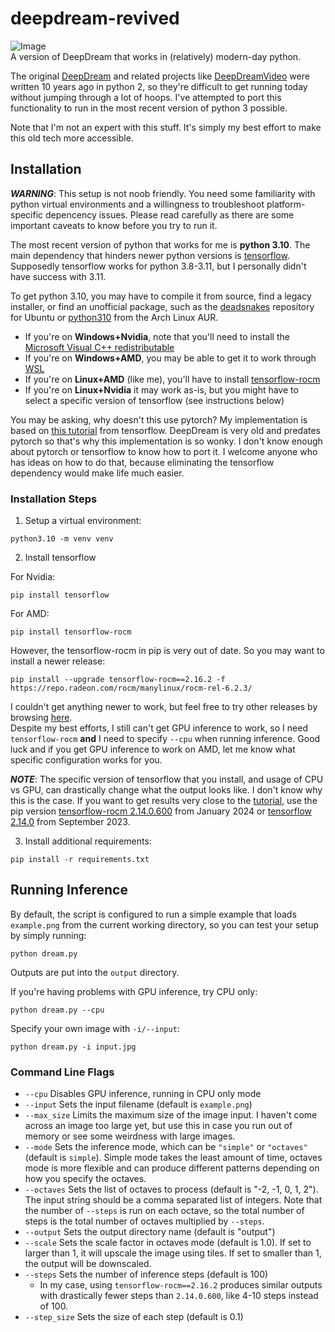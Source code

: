 # deepdream-revived
![Image](https://github.com/user-attachments/assets/5722909d-5561-470d-9378-116f3dda07d6)\
A version of DeepDream that works in (relatively) modern-day python.

The original [DeepDream](https://github.com/google/deepdream) and related projects like [DeepDreamVideo](https://github.com/graphific/DeepDreamVideo) were written 10 years ago in python 2, so they're difficult to get running today without jumping through a lot of hoops. I've attempted to port this functionality to run in the most recent version of python 3 possible.

Note that I'm not an expert with this stuff. It's simply my best effort to make this old tech more accessible.

## Installation

***WARNING***: This setup is not noob friendly. You need some familiarity with python virtual environments and a willingness to troubleshoot platform-specific depencency issues. Please  read carefully as there are some important caveats to know before you try to run it.

The most recent version of python that works for me is **python 3.10**. The main dependency that hinders newer python versions is [tensorflow](https://www.tensorflow.org/install). Supposedly tensorflow works for python 3.8-3.11, but I personally didn't have success with 3.11.

To get python 3.10, you may have to compile it from source, find a legacy installer, or find an unofficial package, such as the [deadsnakes](https://linuxcapable.com/how-to-install-python-3-10-on-ubuntu-linux/) repository for Ubuntu or [python310](https://aur.archlinux.org/packages/python310) from the Arch Linux AUR.


- If you're on **Windows+Nvidia**, note that you'll need to install the [Microsoft Visual C++ redistributable](https://learn.microsoft.com/en-us/cpp/windows/latest-supported-vc-redist?view=msvc-170)
- If you're on **Windows+AMD**, you may be able to get it to work through [WSL](https://wiki.archlinux.org/title/Install_Arch_Linux_on_WSL)
- If you're on **Linux+AMD** (like me), you'll have to install [tensorflow-rocm](https://rocm.docs.amd.com/projects/install-on-linux/en/latest/install/3rd-party/tensorflow-install.html)
- If you're on **Linux+Nvidia** it may work as-is, but you might have to select a specific version of tensorflow (see instructions below)

You may be asking, why doesn't this use pytorch? My implementation is based on [this tutorial](https://www.tensorflow.org/tutorials/generative/deepdream) from tensorflow. DeepDream is very old and predates pytorch so that's why this implementation is so wonky. I don't know enough about pytorch or tensorflow to know how to port it. I welcome anyone who has ideas on how to do that, because eliminating the tensorflow dependency would make life much easier.

### Installation Steps
1. Setup a virtual environment:
```
python3.10 -m venv venv
```
2. Install tensorflow

For Nvidia:
```
pip install tensorflow
```
For AMD:
```
pip install tensorflow-rocm
```
However, the tensorflow-rocm in pip is very out of date. So you may want to install a newer release:
```
pip install --upgrade tensorflow-rocm==2.16.2 -f https://repo.radeon.com/rocm/manylinux/rocm-rel-6.2.3/
```
I couldn't get anything newer to work, but feel free to try other releases by browsing [here](https://repo.radeon.com/rocm/manylinux/).\
Despite my best efforts, I still can't get GPU inference to work, so I need `tensorflow-rocm` **and** I need to specify `--cpu` when running inference. Good luck and if you get GPU inference to work on AMD, let me know what specific configuration works for you.

***NOTE***: The specific version of tensorflow that you install, and usage of CPU vs GPU, can drastically change what the output looks like. I don't know why this is the case. If you want to get results very close to the [tutorial](https://www.tensorflow.org/tutorials/generative/deepdream), use the pip version [tensorflow-rocm 2.14.0.600](https://pypi.org/project/tensorflow-rocm/2.14.0.600/) from January 2024 or [tensorflow 2.14.0](https://pypi.org/project/tensorflow/2.14.0/) from September 2023.

3. Install additional requirements:
```
pip install -r requirements.txt
```

## Running Inference
By default, the script is configured to run a simple example that loads `example.png` from the current working directory, so you can test your setup by simply running:
```
python dream.py
```
Outputs are put into the `output` directory.

If you're having problems with GPU inference, try CPU only:
```
python dream.py --cpu
```
Specify your own image with `-i/--input`:
```
python dream.py -i input.jpg
```

### Command Line Flags
- `--cpu` Disables GPU inference, running in CPU only mode
- `--input` Sets the input filename (default is `example.png`)
- `--max_size` Limits the maximum size of the image input. I haven't come across an image too large yet, but use this in case you run out of memory or see some weirdness with large images.
- `--mode` Sets the inference mode, which can be `"simple"` or `"octaves"` (default is `simple`). Simple mode takes the least amount of time, octaves mode is more flexible and can produce different patterns depending on how you specify the octaves.
- `--octaves` Sets the list of octaves to process (default is "-2, -1, 0, 1, 2"). The input string should be a comma separated list of integers. Note that the number of `--steps` is run on each octave, so the total number of steps is the total number of octaves multiplied by `--steps`.
- `--output` Sets the output directory name (default is "output")
- `--scale` Sets the scale factor in octaves mode (default is 1.0). If set to larger than 1, it will upscale the image using tiles. If set to smaller than 1, the output will be downscaled.
- `--steps` Sets the number of inference steps (default is 100)
  - In my case, using `tensorflow-rocm==2.16.2` produces similar outputs with drastically fewer steps than `2.14.0.600`, like 4-10 steps instead of 100.  
- `--step_size` Sets the size of each step (default is 0.1)
